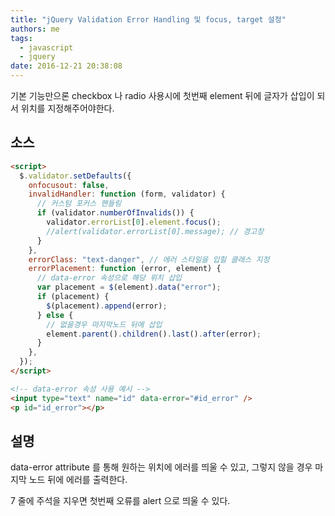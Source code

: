 ```yaml
---
title: "jQuery Validation Error Handling 및 focus, target 설정"
authors: me
tags:
  - javascript
  - jquery
date: 2016-12-21 20:38:08
---
```


기본 기능만으론 checkbox 나 radio 사용시에 첫번째 element 뒤에 글자가 삽입이 되서 위치를 지정해주어야한다.

## 소스

```html
<script>
  $.validator.setDefaults({
    onfocusout: false,
    invalidHandler: function (form, validator) {
      // 커스텀 포커스 핸들링
      if (validator.numberOfInvalids()) {
        validator.errorList[0].element.focus();
        //alert(validator.errorList[0].message); // 경고창
      }
    },
    errorClass: "text-danger", // 에러 스타일을 입힐 클래스 지정
    errorPlacement: function (error, element) {
      // data-error 속성으로 해당 위치 삽입
      var placement = $(element).data("error");
      if (placement) {
        $(placement).append(error);
      } else {
        // 없을경우 마지막노드 뒤에 삽입
        element.parent().children().last().after(error);
      }
    },
  });
</script>

<!-- data-error 속성 사용 예시 -->
<input type="text" name="id" data-error="#id_error" />
<p id="id_error"></p>
```

## 설명

data-error attribute 를 통해 원하는 위치에 에러를 띄울 수 있고,
그렇지 않을 경우 마지막 노드 뒤에 에러를 출력한다.

7 줄에 주석을 지우면 첫번째 오류를 alert 으로 띄울 수 있다.
